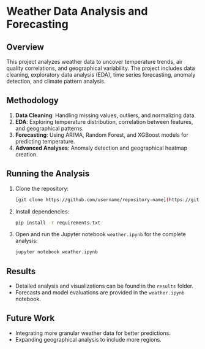 # Weather Data Analysis and Forecasting

## Overview
This project analyzes weather data to uncover temperature trends, air quality correlations, and geographical variability. The project includes data cleaning, exploratory data analysis (EDA), time series forecasting, anomaly detection, and climate pattern analysis.

## Methodology
1. **Data Cleaning**: Handling missing values, outliers, and normalizing data.
2. **EDA**: Exploring temperature distribution, correlation between features, and geographical patterns.
3. **Forecasting**: Using ARIMA, Random Forest, and XGBoost models for predicting temperature.
4. **Advanced Analyses**: Anomaly detection and geographical heatmap creation.

## Running the Analysis
1. Clone the repository: 
    ```bash
    [git clone https://github.com/username/repository-name](https://github.com/InfinityM10/PMAccelerator.git)
    ```
2. Install dependencies: 
    ```bash
    pip install -r requirements.txt
    ```
3. Open and run the Jupyter notebook `weather.ipynb` for the complete analysis:
    ```bash
    jupyter notebook weather.ipynb
    ```

## Results
- Detailed analysis and visualizations can be found in the `results` folder.
- Forecasts and model evaluations are provided in the `weather.ipynb` notebook.

## Future Work
- Integrating more granular weather data for better predictions.
- Expanding geographical analysis to include more regions.
